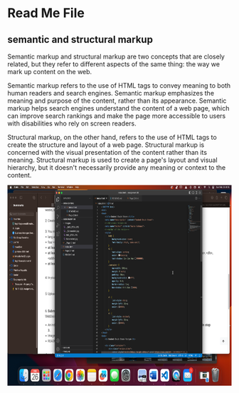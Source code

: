 # Read Me File

## semantic and structural markup
Semantic markup and structural markup are two concepts that are closely related, but they refer to different aspects of the same thing: the way we mark up content on the web.

Semantic markup refers to the use of HTML tags to convey meaning to both human readers and search engines. Semantic markup emphasizes the meaning and purpose of the content, rather than its appearance.  Semantic markup helps search engines understand the content of a web page, which can improve search rankings and make the page more accessible to users with disabilities who rely on screen readers.

Structural markup, on the other hand, refers to the use of HTML tags to create the structure and layout of a web page. Structural markup is concerned with the visual presentation of the content rather than its meaning.  Structural markup is used to create a page's layout and visual hierarchy, but it doesn't necessarily provide any meaning or context to the content. 



<img src="images/Work Screenshot.png" style="width:900px; height:450px;" alt="my work">